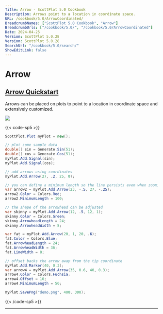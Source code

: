 ```yaml
---
Title: Arrow - ScottPlot 5.0 Cookbook
Description: Arrows point to a location in coordinate space.
URL: /cookbook/5.0/ArrowCoordinated/
BreadcrumbNames: ["ScottPlot 5.0 Cookbook", "Arrow"]
BreadcrumbUrls: ["/cookbook/5.0/", "/cookbook/5.0/ArrowCoordinated"]
Date: 2024-04-25
Version: ScottPlot 5.0.28
Version: ScottPlot 5.0.28
SearchUrl: "/cookbook/5.0/search/"
ShowEditLink: false
---
```


# Arrow


<h2><a href='/cookbook/5.0/ArrowCoordinated/ArrowQuickstart'>Arrow Quickstart</a></h2>

Arrows can be placed on plots to point to a location in coordinate space and extensively customized.

[![](/cookbook/5.0/images/ArrowQuickstart.png?240425082609)](/cookbook/5.0/images/ArrowQuickstart.png?240425082609)

{{< code-sp5 >}}

```cs
ScottPlot.Plot myPlot = new();

// plot some sample data
double[] sin = Generate.Sin(51);
double[] cos = Generate.Cos(51);
myPlot.Add.Signal(sin);
myPlot.Add.Signal(cos);

// add arrows using coordinates
myPlot.Add.Arrow(27, .2, 25, 0);

// you can define a minimum length so the line persists even when zooming out
var arrow2 = myPlot.Add.Arrow(23, -.5, 27, -.25);
arrow2.Color = Colors.Red;
arrow2.MinimumLength = 100;

// the shape of the arrowhead can be adjusted
var skinny = myPlot.Add.Arrow(12, .5, 12, 1);
skinny.Color = Colors.Green;
skinny.ArrowheadLength = 24;
skinny.ArrowheadWidth = 8;

var fat = myPlot.Add.Arrow(20, 1, 20, .6);
fat.Color = Colors.Blue;
fat.ArrowheadLength = 24;
fat.ArrowheadWidth = 36;
fat.LineWidth = 8;

// offset backs the arrow away from the tip coordinate
myPlot.Add.Marker(40, 0.3);
var arrow4 = myPlot.Add.Arrow(35, 0.6, 40, 0.3);
arrow4.Color = Colors.Fuchsia;
arrow4.Offset = 10;
arrow4.MinimumLength = 50;

myPlot.SavePng("demo.png", 400, 300);

```

{{< /code-sp5 >}}

<hr class='my-5 invisible'>


